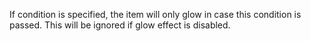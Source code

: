 If condition is specified, the item will only glow in case this condition is passed.
This will be ignored if glow effect is disabled.
